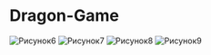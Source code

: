 # Dragon-Game

![Рисунок6](https://github.com/JazzNeurotik/Dragon-Game/assets/96358532/1ee9de2e-4340-442a-94ba-0f3b3f4326f5)
![Рисунок7](https://github.com/JazzNeurotik/Dragon-Game/assets/96358532/4ba8fd3f-6890-4b3c-904e-c90d2aabab51)
![Рисунок8](https://github.com/JazzNeurotik/Dragon-Game/assets/96358532/e6ae65f7-e74f-4b18-940f-8dfc0a582695)
![Рисунок9](https://github.com/JazzNeurotik/Dragon-Game/assets/96358532/6ba0269c-8d06-406c-ac1b-4c455d004453)
